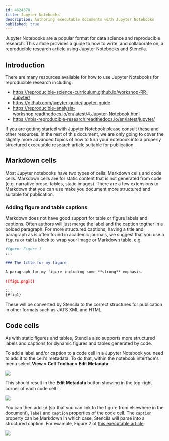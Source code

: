 ```yaml
---
id: 4624378
title: Jupyter Notebooks
description: Authoring executable documents with Jupyter Notebooks
published: true
---
```


Jupyter Notebooks are a popular format for data science and reproducible research. This article provides a guide to how to write, and collaborate on, a reproducible research article using Jupyter Notebooks and Stencila.

## Introduction

There are many resources available for how to use Jupyter Notebooks for reproducible research including:

- https://reproducible-science-curriculum.github.io/workshop-RR-Jupyter/
- https://github.com/jupyter-guide/jupyter-guide
- https://reproducible-analysis-workshop.readthedocs.io/en/latest/4.Jupyter-Notebook.html
- https://nbis-reproducible-research.readthedocs.io/en/latest/jupyter/

If you are getting started with Jupyter Notebook please consult these and other resources. In the rest of this document, we are only going to cover the slightly more advanced topics of how to turn your notebook into a properly structured executable research article suitable for publication.

## Markdown cells

Most Jupyter notebooks have two types of cells: Markdown cells and code cells. Markdown cells are for static content that is not generated from code (e.g. narrative prose, tables, static images). There are a few extensions to Markdown that you can use make you document more structured and suitable for publication.

### Adding figure and table captions

Markdown does not have good support for table or figure labels and captions. Often authors will just merge the label and the caption togther in a bolded paragraph. For more structured captions, having a title and paragraph as is often found in academic journals, we suggest that you use a `figure` or `table` block to wrap your image or Markdown table. e.g.

```md
figure: Figure 1
:::

### The title for my figure

A paragraph for my figure including some **strong** emphasis.

![fig1.png]()

:::
{#fig1}
```

These will be converted by Stencila to the correct structures for publication in other formats such as JATS XML and HTML.

## Code cells

As with static figures and tables, Stencila also supports more structured labels and captions for dynamic figures and tables generated by code.

To add a label and/or caption to a code cell in a Jupyter Notebook you need to add it to the cell's metadata. To do that, within the notebook interface's menu select **View > Cell Toolbar > Edit Metadata**:

![](https://github.com/stencila/stencila/raw/master/help/formats/jupyter-cell-toolbar-edit-metadata.png)

This should result in the **Edit Metadata** button showing in the top-right corner of each code cell:

![](https://github.com/stencila/stencila/raw/master/help/formats/jupyter-cell-edit-metadata-button.png)

You can then add `id` (so that you can link to the figure from elsewhere in the document), `label` and `caption` properties of the code cell. The `caption` property can be Markdown in which case, Stencila will parse into a structured caption. For example, Figure 2 of [this executable article](https://elife.stencila.io/article-57067/#fig2):

![](https://github.com/stencila/stencila/raw/master/help/formats/jupyter-cell-edit-metadata-dialog.png)


